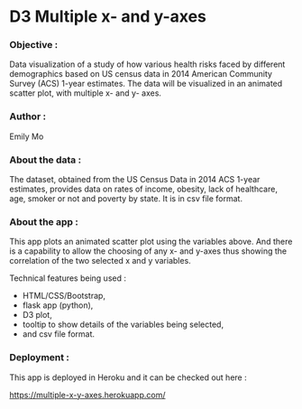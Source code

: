 # D3 Multiple x- and y-axes

### **Objective :**

Data visualization of a study of how various health risks faced by different demographics based on US census data in 2014 American Community Survey (ACS) 1-year estimates.  The data will be visualized in an animated scatter plot, with multiple x- and y- axes.

 

### **Author :**

Emily Mo

 

### **About the data :**

The dataset, obtained from the US Census Data in 2014 ACS 1-year estimates, provides data on rates of income, obesity, lack of healthcare, age, smoker or not and poverty by state.  It is in csv file format.



### **About the app :**

This app plots an animated scatter plot using the variables above.  And there is a capability to allow the choosing of any x- and y-axes thus showing the correlation of the two selected x and y variables. 



Technical features being used : 

- HTML/CSS/Bootstrap,
- flask app (python),
- D3 plot,
- tooltip to show details of the variables being selected,
- and csv file format.  



### Deployment :

This app is deployed in Heroku and it can be checked out here : 

https://multiple-x-y-axes.herokuapp.com/

